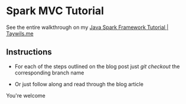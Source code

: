 Spark MVC Tutorial
===================

See the entire walkthrough on my [Java Spark Framework Tutorial | Taywils.me](http://taywils.me/2013/11/05/javasparkframeworktutorial/)

## Instructions

- For each of the steps outlined on the blog post just _git checkout_ the corresponding branch name

- Or just follow along and read through the blog article

You're welcome
